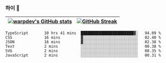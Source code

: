 
### 하이 👋
[![warpdev's GitHub stats](https://github-readme-stats.vercel.app/api?username=warpdev&show_icons=true&theme=vue-dark)](#) |[![GitHub Streak](https://github-readme-streak-stats.herokuapp.com/?user=warpdev&theme=dark)](#)
--- | --- |
<!--START_SECTION:waka-->

```text
TypeScript       10 hrs 41 mins  ███████████████████████▓░   94.09 %
CSS              16 mins         ▓░░░░░░░░░░░░░░░░░░░░░░░░   02.40 %
JSON             16 mins         ▓░░░░░░░░░░░░░░░░░░░░░░░░   02.38 %
Text             2 mins          ░░░░░░░░░░░░░░░░░░░░░░░░░   00.38 %
SVG              2 mins          ░░░░░░░░░░░░░░░░░░░░░░░░░   00.35 %
JavaScript       2 mins          ░░░░░░░░░░░░░░░░░░░░░░░░░   00.31 %
```

<!--END_SECTION:waka-->

<!--
**warpdev/warpdev** is a ✨ _special_ ✨ repository because its `README.md` (this file) appears on your GitHub profile.

Here are some ideas to get you started:

- 🔭 I’m currently working on ...
- 🌱 I’m currently learning ...
- 👯 I’m looking to collaborate on ...
- 🤔 I’m looking for help with ...
- 💬 Ask me about ...
- 📫 How to reach me: ...
- 😄 Pronouns: ...
- ⚡ Fun fact: ...
-->
